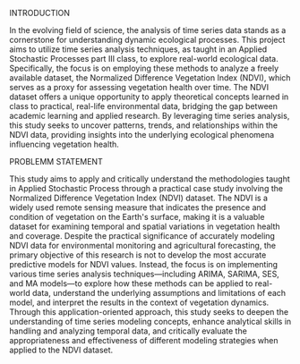 INTRODUCTION

In the evolving field of science, the analysis of time series data stands as a cornerstone for understanding dynamic ecological processes. This project aims to utilize time series analysis techniques, as taught in an Applied Stochastic Processes part III class, to explore real-world ecological data. Specifically, the focus is on employing these methods to analyze a freely available dataset, the Normalized Difference Vegetation Index (NDVI), which serves as a proxy for assessing vegetation health over time. The NDVI dataset offers a unique opportunity to apply theoretical concepts learned in class to practical, real-life environmental data, bridging the gap between academic learning and applied research. By leveraging time series analysis, this study seeks to uncover patterns, trends, and relationships within the NDVI data, providing insights into the underlying ecological phenomena influencing vegetation health.

PROBLEMM STATEMENT

This study aims to apply and critically understand the methodologies taught in Applied Stochastic Process through a practical case study involving the Normalized Difference Vegetation Index (NDVI) dataset. The NDVI is a widely used remote sensing measure that indicates the presence and condition of vegetation on the Earth's surface, making it is a valuable dataset for examining temporal and spatial variations in vegetation health and coverage. Despite the practical significance of accurately modeling NDVI data for environmental monitoring and agricultural forecasting, the primary objective of this research is not to develop the most accurate predictive models for NDVI values. Instead, the focus is on implementing various time series analysis techniques—including ARIMA, SARIMA, SES, and MA models—to explore how these methods can be applied to real-world data, understand the underlying assumptions and limitations of each model, and interpret the results in the context of vegetation dynamics. Through this application-oriented approach, this study seeks to deepen the understanding of time series modeling concepts, enhance analytical skills in handling and analyzing temporal data, and critically evaluate the appropriateness and effectiveness of different modeling strategies when applied to the NDVI dataset.
